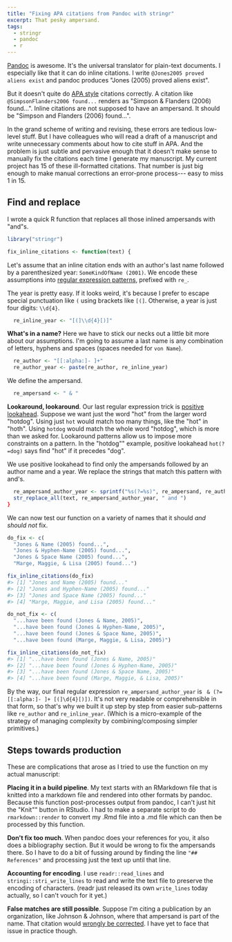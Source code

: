```yaml
---
title: "Fixing APA citations from Pandoc with stringr"
excerpt: That pesky ampersand.
tags:
  - stringr
  - pandoc
  - r
---
```






[Pandoc][pandoc-home] is awesome. It's the universal translator for plain-text
documents. I especially like that it can do inline citations. I write
`@Jones2005 proved aliens exist` and pandoc produces "Jones (2005) proved
aliens exist".

But it doesn't quite do [APA style][apa-owl] citations correctly. A citation
like `@SimpsonFlanders2006 found...` renders as "Simpson & Flanders (2006)
found...". Inline citations are not supposed to have an ampersand. It should be
"Simpson and Flanders (2006) found...".

In the grand scheme of writing and revising, these errors are tedious low-level 
stuff. But I have colleagues who will read a draft of a manuscript and
write unnecessary comments about how to cite stuff in APA. And the problem is
just subtle and pervasive enough that it doesn't make sense to manually fix
the citations each time I generate my manuscript. My current project has 15 of
these ill-formatted citations. That number is just big enough to make manual
corrections an error-prone process--- easy to miss 1 in 15.

## Find and replace

I wrote a quick R function that replaces all those inlined ampersands with
"and"s. 


```r
library("stringr")

fix_inline_citations <- function(text) {
```

Let's assume that an inline citation ends with an author's last name followed
by a parenthesized year: `SomeKindOfName (2001)`. We encode these assumptions
into [regular expression patterns][r-regex], prefixed with `re_`.

The year is pretty easy. If it looks weird, it's because I prefer to escape
special punctuation like `(` using brackets like `[(]`. Otherwise, a year is
just four digits: `\\d{4}`.


```r
  re_inline_year <- "[(]\\d{4}[)]"
```

**What's in a name?** Here we have to stick our necks out a little bit more about
our assumptions. I'm going to assume a last name is any combination of letters,
hyphens and spaces (spaces needed for `von Name`).


```r
  re_author <- "[[:alpha:]- ]+"
  re_author_year <- paste(re_author, re_inline_year)
```

We define the ampersand.


```r
  re_ampersand <- " & "
```

**Lookaround, lookaround**. Our last regular expression trick is [positive lookahead][regex-lookaround]. 
Suppose we want just the word "hot" from the larger word "hotdog".
Using just `hot` would match too many things, like the "hot" in "hoth". Using
`hotdog` would match the whole word "hotdog", which is more than we asked for.
Lookaround patterns allow us to impose more constraints on a pattern.
In the "hotdog"" example, positive lookahead `hot(?=dog)` says find "hot" if it
precedes "dog".

We use positive lookahead to find only the ampersands followed by an author name
and a year. We replace the strings that match this pattern with and's.




```r
  re_ampersand_author_year <- sprintf("%s(?=%s)", re_ampersand, re_author_year)  
  str_replace_all(text, re_ampersand_author_year, " and ")
}
```

We can now test our function on a variety of names that it should _and should
not_ fix.


```r
do_fix <- c(
  "Jones & Name (2005) found...",
  "Jones & Hyphen-Name (2005) found...",
  "Jones & Space Name (2005) found...",
  "Marge, Maggie, & Lisa (2005) found...")

fix_inline_citations(do_fix)
#> [1] "Jones and Name (2005) found..."         
#> [2] "Jones and Hyphen-Name (2005) found..."  
#> [3] "Jones and Space Name (2005) found..."   
#> [4] "Marge, Maggie, and Lisa (2005) found..."

do_not_fix <- c(
  "...have been found (Jones & Name, 2005)",
  "...have been found (Jones & Hyphen-Name, 2005)",
  "...have been found (Jones & Space Name, 2005)",
  "...have been found (Marge, Maggie, & Lisa, 2005)")  

fix_inline_citations(do_not_fix)
#> [1] "...have been found (Jones & Name, 2005)"         
#> [2] "...have been found (Jones & Hyphen-Name, 2005)"  
#> [3] "...have been found (Jones & Space Name, 2005)"   
#> [4] "...have been found (Marge, Maggie, & Lisa, 2005)"
```

By the way, our final regular expression `re_ampersand_author_year` is 
``  & (?=[[:alpha:]- ]+ [(]\d{4}[)]) ``. It's not very readable or comprehensible in
that form, so that's why we built it up step by step from easier sub-patterns
like `re_author` and `re_inline_year`. (Which is a micro-example of the strategy
of managing complexity by combining/composing simpler primitives.)

## Steps towards production

These are complications that arose as I tried to use the function on my actual
manuscript:

**Placing it in a build pipeline**. My text starts with an RMarkdown file
that is knitted into a markdown file and rendered into other formats by
pandoc. Because this function post-processes output from pandoc, I can't
just hit the "Knit"" button in RStudio. I had to make a separate script to
do `rmarkdown::render` to convert my .Rmd file into a .md file which can then be
processed by this function.

**Don't fix too much**. When pandoc does your references for you, it also does
a bibliography section. But it would be wrong to fix the ampersands there. So
I have to do a bit of fussing around by finding the line `"## References"` and
processing just the text up until that line.

**Accounting for encoding**. I use `readr::read_lines` and
`stringi::stri_write_lines` to read and write the text file to preserve the
encoding of characters. (readr just released its own `write_lines` today
actually, so I can't vouch for it yet.)

**False matches are still possible**. Suppose I'm citing a publication by an
organization, like Johnson & Johnson, where that ampersand is part of the name.
That citation would [wrongly be corrected][pandoc-issue]. I have yet to face
that issue in practice though.


[pandoc-home]: http://pandoc.org/ "pandoc: a universal document converter"
[apa-owl]: https://owl.english.purdue.edu/owl/section/2/10/ "Purdue Online Writing Lab: APA Style" 
[r-regex]: https://stat.ethz.ch/R-manual/R-devel/library/base/html/regex.html "R manual page on regular expressions"
[regex-lookaround]: http://www.regular-expressions.info/lookaround.html "Lookaround patterns in regular expressions"
[pandoc-issue]: https://github.com/jgm/pandoc-citeproc/issues/177#issuecomment-144743188 "Github issue: Joining author names in text and in parentheses"
